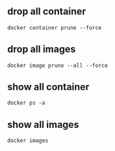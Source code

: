 ## drop all container
    docker container prune --force
## drop all images
    docker image prune --all --force
## show all container
    docker ps -a
## show all images
    docker images

